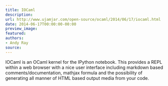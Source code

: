 ```yaml
---
title: IOCaml
description:
url: http://www.ujamjar.com/open-source/ocaml/2014/06/17/iocaml.html
date: 2014-06-17T00:00:00-00:00
preview_image:
featured:
authors:
- Andy Ray
source:
---
```


<p>IOCaml is an OCaml kernel for the IPython notebook. This provides a REPL 
within a web browser with a nice user interface including markdown based 
comments/documentation, mathjax formula and the possibility of generating 
all manner of HTML based output media from your code.</p>


